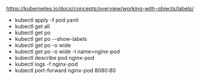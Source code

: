 https://kubernetes.io/docs/concepts/overview/working-with-objects/labels/

- kubectl apply -f pod.yaml
- kubectl get all
- kubectl get po
- kubectl get po --show-labels
- kubectl get po -o wide
- kubectl get po -o wide -l name=nginx-pod
- kubectl describe pod nginx-pod
- kubectl logs -f nginx-pod
- kubectl port-forward nginx-pod 8080:80

